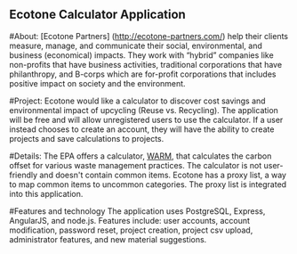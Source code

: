 
## Ecotone Calculator Application

#About:
[Ecotone Partners] (http://ecotone-partners.com/) help their clients measure, manage, and communicate their social, environmental, and business (economical) impacts.
They work with “hybrid” companies like non-profits that have business activities, traditional corporations that have philanthropy, and B-corps which are for-profit corporations that includes positive impact on society and the environment.

#Project:
Ecotone would like a calculator to discover cost savings and environmental impact of upcycling (Reuse vs. Recycling).
The application will be free and will allow unregistered users to use the calculator. If a user instead chooses to create an account, they will have the ability to create projects and save calculations to projects.

#Details:
The EPA offers a calculator, [WARM](http://www3.epa.gov/warm/Warm_Form.html), that calculates the carbon offset for various waste management practices. The calculator is not user-friendly and doesn't contain common items. Ecotone has a proxy list, a way to map common items to uncommon categories. The proxy list is integrated into this application. 

#Features and technology
The application uses PostgreSQL, Express, AngularJS, and node.js. Features include: user accounts, account modification, password reset, project creation, project csv upload, administrator features, and new material suggestions.
